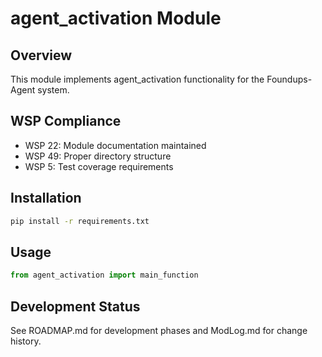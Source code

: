 # agent_activation Module

## Overview
This module implements agent_activation functionality for the Foundups-Agent system.

## WSP Compliance
- WSP 22: Module documentation maintained
- WSP 49: Proper directory structure
- WSP 5: Test coverage requirements

## Installation
```bash
pip install -r requirements.txt
```

## Usage
```python
from agent_activation import main_function
```

## Development Status
See ROADMAP.md for development phases and ModLog.md for change history.
